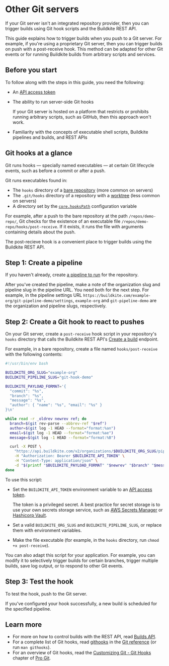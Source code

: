 # Other Git servers

If your Git server isn't an integrated repository provider, then you can trigger builds using Git hook scripts and the Buildkite REST API.

This guide explains how to trigger builds when you push to a Git server.
For example, if you're using a proprietary Git server, then you can trigger builds on push with a post-receive hook.
This method can be adapted for other Git events or for running Buildkite builds from arbitrary scripts and services.

## Before you start

To follow along with the steps in this guide, you need the following:

- An [API access token](/docs/apis/managing-api-tokens)

- The ability to run server-side Git hooks

    If your Git server is hosted on a platform that restricts or prohibits running arbitrary scripts, such as GitHub, then this approach won't work.

- Familiarity with the concepts of executable shell scripts, Buildkite pipelines and builds, and REST APIs

## Git hooks at a glance

Git runs hooks — specially named executables — at certain Git lifecycle events, such as before a commit or after a push.

Git runs executables found in:

- The `hooks` directory of a [bare repository](https://git-scm.com/docs/gitglossary#Documentation/gitglossary.txt-aiddefbarerepositoryabarerepository) (more common on servers)
- The `.git/hooks` directory of a repository with a [worktree](https://git-scm.com/docs/gitglossary#Documentation/gitglossary.txt-aiddefworktreeaworktree) (less common on servers)
- A directory set by the [`core.hooksPath`](https://git-scm.com/docs/git-config#Documentation/git-config.txt-corehooksPath) configuration variable

For example, after a push to the bare repository at the path `/repos/demo-repo/`, Git checks for the existence of an executable file `/repos/demo-repo/hooks/post-receive`.
If it exists, it runs the file with arguments containing details about the push.

The post-recieve hook is a convenient place to trigger builds using the Buildkite REST API.

## Step 1: Create a pipeline

If you haven't already, create [a pipeline to run](/docs/pipelines/configure/defining-steps) for the repository.

After you've created the pipeline, make a note of the organization slug and pipeline slug in the pipeline URL.
You need both for the next step.
For example, in the pipeline settings URL `https://buildkite.com/example-org/git-pipeline-demo/settings`, `example-org` and `git-pipeline-demo` are the organization and pipeline slugs, respectively.

## Step 2: Create a Git hook to react to pushes

On your Git server, create a `post-receive` hook script in your repository's `hooks` directory that calls the Buildkite REST API's [Create a build](/docs/apis/rest-api/builds#create-a-build) endpoint.

For example, in a bare repository, create a file named `hooks/post-receive` with the following contents:

```bash
#!/usr/bin/env bash

BUILDKITE_ORG_SLUG="example-org"
BUILDKITE_PIPELINE_SLUG="git-hook-demo"

BUILDKITE_PAYLOAD_FORMAT='{
  "commit": "%s",
  "branch": "%s",
  "message": "%s",
  "author": { "name": "%s", "email": "%s" }
}\n'

while read -r _oldrev newrev ref; do
  branch=$(git rev-parse --abbrev-ref "$ref")
  author=$(git log -1 HEAD --format="format:%an")
  email=$(git log -1 HEAD --format="format:%ae")
  message=$(git log -1 HEAD --format="format:%B")

  curl -X POST \
    "https://api.buildkite.com/v2/organizations/$BUILDKITE_ORG_SLUG/pipelines/$BUILDKITE_PIPELINE_SLUG/builds" \
    -H "Authorization: Bearer $BUILDKITE_API_TOKEN" \
    -H "Content-Type: application/json" \
    -d "$(printf "$BUILDKITE_PAYLOAD_FORMAT" "$newrev" "$branch" "$message" "$author" "$email")"
done
```

To use this script:

- Set the `BUILDKITE_API_TOKEN` environment variable to an [API access token](/docs/apis/managing-api-tokens).

    The token is a privileged secret.
    A best practice for secret storage is to use your own secrets storage service, such as [AWS Secrets Manager](https://aws.amazon.com/secrets-manager/) or [Hashicorp Vault](https://www.vaultproject.io).

- Set a valid `BUILDKITE_ORG_SLUG` and `BUILDKITE_PIPELINE_SLUG`, or replace them with environment variables.
- Make the file executable (for example, in the `hooks` directory, run `chmod +x post-receive`).

You can also adapt this script for your application.
For example, you can modify it to selectively trigger builds for certain branches, trigger multiple builds, save log output, or to respond to other Git events.

## Step 3: Test the hook

To test the hook, push to the Git server.

If you've configured your hook successfully, a new build is scheduled for the specified pipeline.

## Learn more

- For more on how to control builds with the REST API, read [Builds API](/docs/apis/rest-api/builds).
- For a complete list of Git hooks, read [githooks](https://git-scm.com/docs/githooks) in the [Git reference](https://git-scm.com/docs) (or run `man githooks`).
- For an overview of Git hooks, read the [Customizing Git - Git Hooks](https://git-scm.com/book/en/Customizing-Git-Git-Hooks) chapter of [Pro Git](https://git-scm.com/book/en/).
